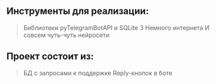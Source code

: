 ## Инструменты для реализации:
>Библиотеки pyTelegramBotAPI и SQLite 3
>Немного интернета
>И совсем чуть-чуть нейросети

## Проект состоит из:
>БД с запросами к поддержке
>Reply-кнопок в боте

